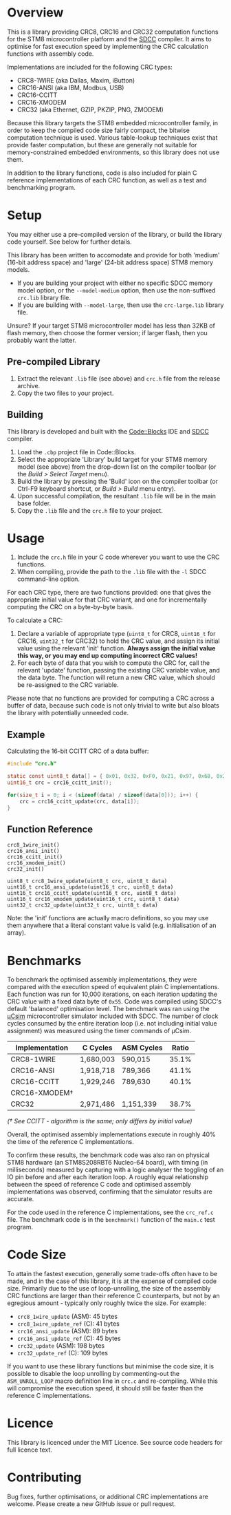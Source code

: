 # Overview

This is a library providing CRC8, CRC16 and CRC32 computation functions for the STM8 microcontroller platform and the [SDCC](http://sdcc.sourceforge.net/) compiler. It aims to optimise for fast execution speed by implementing the CRC calculation functions with assembly code.

Implementations are included for the following CRC types:

* CRC8-1WIRE (aka Dallas, Maxim, iButton)
* CRC16-ANSI (aka IBM, Modbus, USB)
* CRC16-CCITT
* CRC16-XMODEM
* CRC32 (aka Ethernet, GZIP, PKZIP, PNG, ZMODEM)

Because this library targets the STM8 embedded microcontroller family, in order to keep the compiled code size fairly compact, the bitwise computation technique is used. Various table-lookup techniques exist that provide faster computation, but these are generally not suitable for memory-constrained embedded environments, so this library does not use them.

In addition to the library functions, code is also included for plain C reference implementations of each CRC function, as well as a test and benchmarking program.

# Setup

You may either use a pre-compiled version of the library, or build the library code yourself. See below for further details.

This library has been written to accomodate and provide for both 'medium' (16-bit address space) and 'large' (24-bit address space) STM8 memory models.

* If you are building your project with either no specific SDCC memory model option, or the `--model-medium` option, then use the non-suffixed `crc.lib` library file.
* If you are building with `--model-large`, then use the `crc-large.lib` library file.

Unsure? If your target STM8 microcontroller model has less than 32KB of flash memory, then choose the former version; if larger flash, then you probably want the latter.

## Pre-compiled Library

1. Extract the relevant `.lib` file (see above) and `crc.h` file from the release archive.
2. Copy the two files to your project.

## Building

This library is developed and built with the [Code::Blocks](http://codeblocks.org/) IDE and [SDCC](http://sdcc.sourceforge.net/) compiler.

1. Load the `.cbp` project file in Code::Blocks.
2. Select the appropriate 'Library' build target for your STM8 memory model (see above) from the drop-down list on the compiler toolbar (or the *Build > Select Target* menu).
3. Build the library by pressing the 'Build' icon on the compiler toolbar (or Ctrl-F9 keyboard shortcut, or *Build > Build* menu entry).
4. Upon successful compilation, the resultant `.lib` file will be in the main base folder.
5. Copy the `.lib` file and the `crc.h` file to your project.

# Usage

1. Include the `crc.h` file in your C code wherever you want to use the CRC functions.
2. When compiling, provide the path to the `.lib` file with the `-l` SDCC command-line option.

For each CRC type, there are two functions provided: one that gives the appropriate initial value for that CRC variant, and one for incrementally computing the CRC on a byte-by-byte basis.

To calculate a CRC:

1. Declare a variable of appropriate type (`uint8_t` for CRC8, `uint16_t` for CRC16, `uint32_t` for CRC32) to hold the CRC value, and assign its initial value using the relevant 'init' function. **Always assign the initial value this way, or you may end up computing incorrect CRC values!**
2. For each byte of data that you wish to compute the CRC for, call the relevant 'update' function, passing the existing CRC variable value, and the data byte. The function will return a new CRC value, which should be re-assigned to the CRC variable.

Please note that no functions are provided for computing a CRC across a buffer of data, because such code is not only trivial to write but also bloats the library with potentially unneeded code.

## Example

Calculating the 16-bit CCITT CRC of a data buffer:

```c
#include "crc.h"

static const uint8_t data[] = { 0x01, 0x32, 0xF0, 0x21, 0x97, 0x68, 0x22, 0x3E };
uint16_t crc = crc16_ccitt_init();

for(size_t i = 0; i < (sizeof(data) / sizeof(data[0])); i++) {
	crc = crc16_ccitt_update(crc, data[i]);
}
```

## Function Reference

```
crc8_1wire_init()
crc16_ansi_init()
crc16_ccitt_init()
crc16_xmodem_init()
crc32_init()

uint8_t crc8_1wire_update(uint8_t crc, uint8_t data)
uint16_t crc16_ansi_update(uint16_t crc, uint8_t data)
uint16_t crc16_ccitt_update(uint16_t crc, uint8_t data)
uint16_t crc16_xmodem_update(uint16_t crc, uint8_t data)
uint32_t crc32_update(uint32_t crc, uint8_t data)
```

Note: the 'init' functions are actually macro definitions, so you may use them anywhere that a literal constant value is valid (e.g. initialisation of an array).

# Benchmarks

To benchmark the optimised assembly implementations, they were compared with the execution speed of equivalent plain C implementations. Each function was run for 10,000 iterations, on each iteration updating the CRC value with a fixed data byte of `0x55`. Code was compiled using SDCC's default 'balanced' optimisation level. The benchmark was ran using the [μCsim](http://mazsola.iit.uni-miskolc.hu/~drdani/embedded/ucsim/) microcontroller simulator included with SDCC. The number of clock cycles consumed by the entire iteration loop (i.e. not including initial value assignment) was measured using the timer commands of μCsim.

Implementation | C Cycles | ASM Cycles | Ratio
-------------- | -------- | ---------- | -----
CRC8-1WIRE | 1,680,003 | 590,015 | 35.1%
CRC16-ANSI | 1,918,718 | 789,366 | 41.1%
CRC16-CCITT | 1,929,246 | 789,630 | 40.1%
CRC16-XMODEM† | | |
CRC32 | 2,971,486 | 1,151,339 | 38.7%

*(† See CCITT - algorithm is the same; only differs by initial value)*

Overall, the optimised assembly implementations execute in roughly 40% the time of the reference C implementations.

To confirm these results, the benchmark code was also ran on physical STM8 hardware (an STM8S208RBT6 Nucleo-64 board), with timing (in milliseconds) measured by capturing with a logic analyser the toggling of an IO pin before and after each iteration loop. A roughly equal relationship between the speed of reference C code and optimised assembly implementations was observed, confirming that the simulator results are accurate.

For the code used in the reference C implementations, see the `crc_ref.c` file. The benchmark code is in the `benchmark()` function of the `main.c` test program.

# Code Size

To attain the fastest execution, generally some trade-offs often have to be made, and in the case of this library, it is at the expense of compiled code size. Primarily due to the use of loop-unrolling, the size of the assembly CRC functions are larger than their reference C counterparts, but not by an egregious amount - typically only roughly twice the size. For example:

* `crc8_1wire_update` (ASM): 45 bytes
* `crc8_1wire_update_ref` (C): 41 bytes
* `crc16_ansi_update` (ASM): 89 bytes
* `crc16_ansi_update_ref` (C): 45 bytes
* `crc32_update` (ASM): 198 bytes
* `crc32_update_ref` (C): 109 bytes

If you want to use these library functions but minimise the code size, it is possible to disable the loop unrolling by commenting-out the `ASM_UNROLL_LOOP` macro definition line in `crc.c` and re-compiling. While this will compromise the execution speed, it should still be faster than the reference C implementations.

# Licence

This library is licenced under the MIT Licence. See source code headers for full licence text.

# Contributing

Bug fixes, further optimisations, or additional CRC implementations are welcome. Please create a new GitHub issue or pull request.
